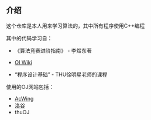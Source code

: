 ## 介绍

这个仓库是本人用来学习算法的，其中所有程序使用C++编程

其中的代码学习自：

- 《算法竞赛进阶指南》 - 李煜东著

- [OI Wiki](https://oi-wiki.org/)

- “程序设计基础” - THU徐明星老师的课程

使用的OJ网站包括：

- [AcWing](https://www.acwing.com/)
- [洛谷](https://www.luogu.com.cn)
- thuOJ